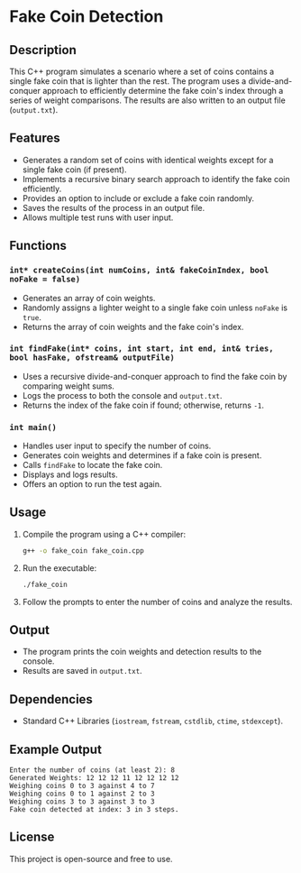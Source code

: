 # Fake Coin Detection

## Description
This C++ program simulates a scenario where a set of coins contains a single fake coin that is lighter than the rest. The program uses a divide-and-conquer approach to efficiently determine the fake coin's index through a series of weight comparisons. The results are also written to an output file (`output.txt`).

## Features
- Generates a random set of coins with identical weights except for a single fake coin (if present).
- Implements a recursive binary search approach to identify the fake coin efficiently.
- Provides an option to include or exclude a fake coin randomly.
- Saves the results of the process in an output file.
- Allows multiple test runs with user input.

## Functions
### `int* createCoins(int numCoins, int& fakeCoinIndex, bool noFake = false)`
- Generates an array of coin weights.
- Randomly assigns a lighter weight to a single fake coin unless `noFake` is `true`.
- Returns the array of coin weights and the fake coin's index.

### `int findFake(int* coins, int start, int end, int& tries, bool hasFake, ofstream& outputFile)`
- Uses a recursive divide-and-conquer approach to find the fake coin by comparing weight sums.
- Logs the process to both the console and `output.txt`.
- Returns the index of the fake coin if found; otherwise, returns `-1`.

### `int main()`
- Handles user input to specify the number of coins.
- Generates coin weights and determines if a fake coin is present.
- Calls `findFake` to locate the fake coin.
- Displays and logs results.
- Offers an option to run the test again.

## Usage
1. Compile the program using a C++ compiler:
   ```sh
   g++ -o fake_coin fake_coin.cpp
   ```
2. Run the executable:
   ```sh
   ./fake_coin
   ```
3. Follow the prompts to enter the number of coins and analyze the results.

## Output
- The program prints the coin weights and detection results to the console.
- Results are saved in `output.txt`.

## Dependencies
- Standard C++ Libraries (`iostream`, `fstream`, `cstdlib`, `ctime`, `stdexcept`).

## Example Output
```
Enter the number of coins (at least 2): 8
Generated Weights: 12 12 12 11 12 12 12 12
Weighing coins 0 to 3 against 4 to 7
Weighing coins 0 to 1 against 2 to 3
Weighing coins 3 to 3 against 3 to 3
Fake coin detected at index: 3 in 3 steps.
```

## License
This project is open-source and free to use.

